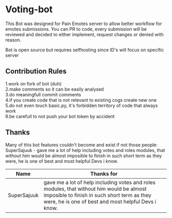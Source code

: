 # Voting-bot

This Bot was designed for Pain Emotes server to allow better workflow for emotes submissions.
You can PR to code, every submission will be reviewed and decided to either implement, request changes or denied with reason.

Bot is open source but requires selfhosting since ID's will focus on specific server



## Contribution Rules  
1.work on fork of bot (duh)  
2.make comments so it can be easily analysed  
3.do meaningfull commit comments  
4.if you create code that is not relevant to existing cogs create new one  
5.do not even touch basic.py, it's forbidden territory of code that always work  
6.be carefull to not push your bot token by accident

## Thanks
Many of this bot features couldn't become and exist if not those people:  
SuperSajuuk - gave me a lot of help including votes and roles modules, that without him would be almost imposible to finish in such short term as they were, he is one of best and most helpful Devs i know.

| Name  | Thanks for |
| ------------- | ------------- |
| SuperSajuuk  | gave me a lot of help including votes and roles modules, that without him would be almost imposible to finish in such short term as they were, he is one of best and most helpful Devs i know.  |
